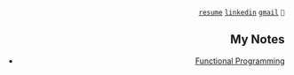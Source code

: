 <div align="right">
  
[```resume```](https://shadowed-fold-d15.notion.site/Sergen-epo-lu-ad935aae28b44eefa8a79bde0d575c3f)
[```linkedin```](https://www.linkedin.com/in/sergencepoglu/)
[```gmail```](mailto:dev.csgn@gmail.com)
``` 🤙 ```
## My Notes
- [Functional Programming](https://shadowed-fold-d15.notion.site/c7a94bd78e874da88bb19563056114ae?v=ae95ed31a3d64b95bf33edda6053be4e&pvs=4)
